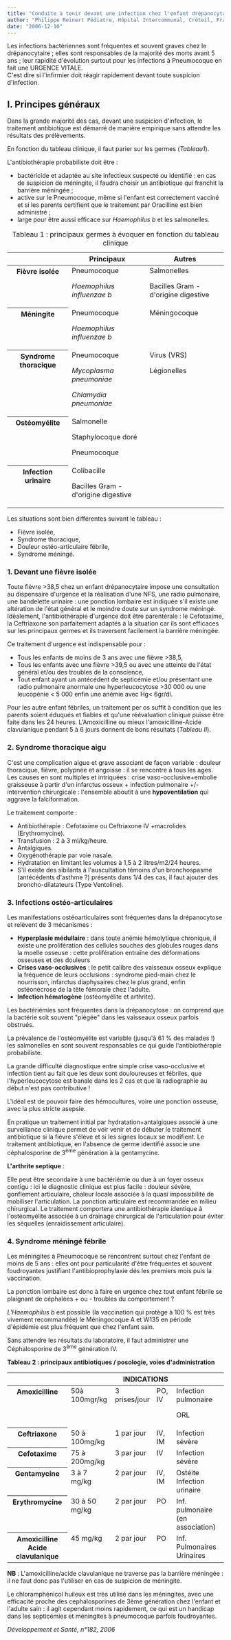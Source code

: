 ```yaml
---
title: "Conduite à tenir devant une infection chez l'enfant drépanocytaire"
author: "Philippe Reinert Pédiatre, Hôpital Intercommunal, Créteil, France."
date: "2006-12-10"
---
```


<div class="teaser"><p>Les infections bactériennes sont fréquentes et souvent graves chez le drépanocytaire ; elles sont responsables de la majorité des morts avant 5 ans ; leur rapidité d'évolution surtout pour les infections à Pneumocoque en fait une URGENCE VITALE.<br />
C'est dire si l'infirmier doit réagir rapidement devant toute suspicion d'infection.</p></div>

## I. Principes généraux

Dans la grande majorité des cas, devant une suspicion d'infection, le traitement antibiotique est démarré de manière empirique sans attendre les résultats des prélèvements.

En fonction du tableau clinique, il faut parier sur les germes (*Tableau1*).

L'antibiothérapie probabiliste doit être :

- bactéricide et adaptée au site infectieux suspecté ou identifié : en cas de suspicion de méningite, il faudra choisir un antibiotique qui franchit la barrière méningée ;
- active sur le Pneumocoque, même si l'enfant est correctement vacciné et si les parents certifient que le traitement par Oracilline est bien administré ;
- large pour être aussi efficace sur *Haemophilus b* et les salmonelles.

<table>
<caption>Tableau 1 : principaux germes à évoquer en fonction du tableau clinique</caption>

<thead>

<tr>

<th scope="row" valign="top"> </th>

<th scope="col" valign="top">Principaux</th>

<th scope="col" valign="top">Autres</th>

</tr>

</thead>

<tbody>

<tr>

<th scope="row" valign="top">Fièvre isolée</th>

<td valign="top">Pneumocoque

<em>Haemophilus influenzae b</em>

</td>

<td valign="top">Salmonelles

Bacilles Gram - d'origine digestive

</td>

</tr>

<tr>

<th scope="row" valign="top">Méningite</th>

<td valign="top">Pneumocoque

<em>Haemophilus influenzae b</em>

</td>

<td valign="top">Méningocoque</td>

</tr>

<tr>

<th scope="row" valign="top">Syndrome thoracique</th>

<td valign="top">Pneumocoque

<em>Mycoplasma pneumoniae</em>

<em>Chlamydia pneumoniae</em>

</td>

<td valign="top">Virus (VRS)

Légionelles

</td>

</tr>

<tr>

<th scope="row" valign="top">Ostéomyélite</th>

<td valign="top">Salmonelle

Staphylocoque doré

Pneumocoque

</td>

<td valign="top"> </td>

</tr>

<tr>

<th scope="row" valign="top">Infection urinaire</th>

<td valign="top">Colibacille

Bacilles Gram - d'origine digestive

</td>

<td valign="top"> </td>

</tr>

</tbody>

</table>

Les situations sont bien différentes suivant le tableau :

- Fièvre isolée,
- Syndrome thoracique,
- Douleur ostéo-articulaire fébrile,
- Syndrome méningé.

### 1. Devant une fièvre isolée

Toute fièvre >38,5 chez un enfant drépanocytaire impose une consultation au dispensaire d'urgence et la réalisation d'une NFS, une radio pulmonaire, une bandelette urinaire : une ponction lombaire est indiquée s'il existe une altération de l'état général et le moindre doute sur un syndrome méningé. Idéalement, l'antibiothérapie d'urgence doit être parentérale : le Cefotaxime, la Ceftriaxone son parfaitement adaptés à la situation car ils sont efficaces sur les principaux germes et ils traversent facilement la barrière méningée.

Ce traitement d'urgence est indispensable pour :

- Tous les enfants de moins de 3 ans avec une fièvre >38,5,
- Tous les enfants avec une fièvre >39,5 ou avec une atteinte de l'état général et/ou des troubles de la conscience,
- Tout enfant ayant un antécédent de septicémie et/ou présentant une radio pulmonaire anormale une hyperleucocytose >30 000 ou une leucopénie < 5 000 enfin une anémie avec Hg< 6gr/dl.

Pour les autre enfant fébriles, un traitement per os suffit à condition que les parents soient éduqués et fiables et qu'une réévaluation clinique puisse être faite dans les 24 heures. L'Amoxicilline ou mieux l'amoxicilline-Acide clavulanique pendant 5 à 6 jours donnent de bons résultats (*Tableau II*).

### 2. Syndrome thoracique aigu

C'est une complication aigue et grave associant de façon variable : douleur thoracique, fièvre, polypnée et angoisse : il se rencontre à tous les ages. Les causes en sont multiples et intriquées : crise vaso-occlusive+embolie graisseuse à partir d'un infarctus osseux + infection pulmonaire +/- intervention chirurgicale : l'ensemble aboutit à une **hypoventilation** qui aggrave la falciformation.

Le traitement comporte :

- Antibiothérapie : Cefotaxime ou Ceftriaxone IV +macrolides (Erythromycine).
- Transfusion : 2 à 3 ml/kg/heure.
- Antalgiques.
- Oxygénothérapie par voie nasale.
- Hydratation en limitant les volumes à 1,5 à 2 litres/m2/24 heures.
- S'il existe des sibilants à l'auscultation témoins d'un bronchospasme (antécédents d'asthme ?) présents dans 1/4 des cas, il faut ajouter des broncho-dilatateurs (Type Ventoline).

### 3. Infections ostéo-articulaires

Les manifestations ostéoarticulaires sont fréquentes dans la drépanocytose et relèvent de 3 mécanismes :

- **Hyperplasie médullaire** : dans toute anémie hémolytique chronique, il existe une prolifération des cellules souches des globules rouges dans la moelle osseuse : cette prolifération entraîne des déformations osseuses et des douleurs
- **Crises vaso-occlusives** : le petit calibre des vaisseaux osseux explique la fréquence de leurs occlusions : syndrome pied-main chez le nourrisson, infarctus diaphysaires chez le plus grand, enfin ostéonécrose de la tête fémorale chez l'adulte.
- **Infection hématogène** (ostéomyélite et arthrite).

Les bactériémies sont fréquentes dans la drépanocytose : on comprend que la bactérie soit souvent "piégée" dans les vaisseaux osseux parfois obstrués.

La prévalence de l'ostéomyélite est variable (jusqu'à 61 % des malades !) les salmonelles en sont souvent responsables ce qui guide l'antibiothérapie probabiliste.

La grande difficulté diagnostique entre simple crise vaso-occlusive et infection tient au fait que les deux sont douloureuses et fébriles, que l'hyperleucocytose est banale dans les 2 cas et que la radiographie au début n'est pas contributive !

L'idéal est de pouvoir faire des hémocultures, voire une ponction osseuse, avec la plus stricte asepsie.

En pratique un traitement initial par hydratation+antalgiques associé à une surveillance clinique permet de voir venir et de débuter le traitement antibiotique si la fièvre s'élève et si les signes locaux se modifient. Le traitement antibiotique, en l'absence de germe identifié associe une céphalosporine de 3<sup>ème</sup> génération à la gentamycine.

**L'arthrite septique** :

Elle peut être secondaire à une bactériémie ou due à un foyer osseux contigu : ici le diagnostic clinique est plus facile : douleur sévère, gonflement articulaire, chaleur locale associée à la quasi impossibilité de mobiliser l'articulation. La ponction articulaire est recommandée en milieu chirurgical. Le traitement comportera une antibiothérapie identique à l'ostéomyélite associée à un drainage chirurgical de l'articulation pour éviter les séquelles (enraidissement articulaire).

### 4. Syndrome méningé fébrile

Les méningites à Pneumocoque se rencontrent surtout chez l'enfant de moins de 5 ans : elles ont pour particularité d'être fréquentes et souvent foudroyantes justifiant l'antibioprophylaxie dés les premiers mois puis la vaccination.

La ponction lombaire est donc à faire en urgence chez tout enfant fébrile se plaignant de céphalées + ou - troubles du comportement ?

*L'Haemophilus b* est possible (la vaccination qui protège à 100 % est très vivement recommandée) le Méningocoque A et W135 en période d'épidémie est plus fréquent que chez l'enfant sain.

Sans attendre les résultats du laboratoire, il faut administrer une Céphalosporine de 3<sup>ème</sup> génération IV.

**Tableau 2 : principaux antibiotiques / posologie, voies d'administration**

<table>

<thead>

<tr>

<th scope="row" valign="top"> </th>

<th colspan="4" scope="col" valign="top">INDICATIONS</th>

</tr>

</thead>

<tbody>

<tr>

<th scope="row" valign="top">Amoxicilline</th>

<td valign="top">50à 100mgr/kg</td>

<td style="width: 73px;" valign="top">3 prises/jour</td>

<td style="width: 30px;" valign="top">PO, IV</td>

<td valign="top">Infection pulmonaire

ORL

</td>

</tr>

<tr>

<th scope="row" valign="top">Ceftriaxone</th>

<td valign="top">50 à 100mg/kg</td>

<td style="width: 73px;" valign="top">1 par jour</td>

<td style="width: 30px;" valign="top">IV, IM</td>

<td valign="top">Infection sévère</td>

</tr>

<tr>

<th scope="row" valign="top">Cefotaxime</th>

<td valign="top">75 à 200mg/kg</td>

<td style="width: 73px;" valign="top">3 par jour</td>

<td style="width: 30px;" valign="top">IV</td>

<td valign="top">Infection sévère</td>

</tr>

<tr>

<th scope="row" valign="top">Gentamycine</th>

<td valign="top">3 à 7 mg/kg</td>

<td style="width: 73px;" valign="top">2 par jour</td>

<td style="width: 30px;" valign="top">IV, IM</td>

<td valign="top">Ostéite  
Infection urinaire</td>

</tr>

<tr>

<th scope="row" valign="top">Erythromycine</th>

<td valign="top">30 à 50 mg/kg</td>

<td style="width: 73px;" valign="top">2 par jour</td>

<td style="width: 30px;" valign="top">PO</td>

<td valign="top">Inf. pulmonaire  
(en association)</td>

</tr>

<tr>

<th scope="row" valign="top">Amoxicilline Acide  
clavulanique</th>

<td valign="top">45 mg/kg</td>

<td style="width: 73px;" valign="top">2 par jour</td>

<td style="width: 30px;" valign="top">PO</td>

<td valign="top">Inf. Pulmonaires Urinaires</td>

</tr>

</tbody>

</table>

**NB** : L'amoxicilline/acide clavulanique ne traverse pas la barrière méningée : il ne faut donc pas l'utiliser en cas de suspicion de méningite.

Le chloramphénicol huileux est très utilisé dans les méningites, avec une efficacité proche des cephalosporines de 3ème génération chez l'enfant et l'adulte sain : il agit cependant moins rapidement, ce qui est un handicap dans les septicémies et méningites à pneumocoque parfois foudroyantes.

*Développement et Santé, n°182, 2006*
